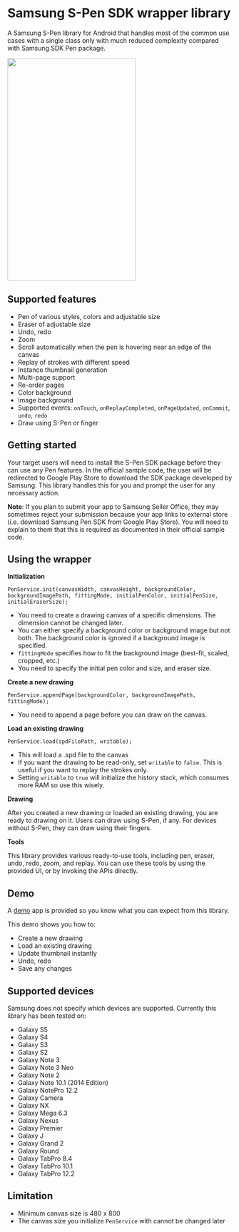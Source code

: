 Samsung S-Pen SDK wrapper library
===============================
A Samsung S-Pen library for Android that handles most of the common use cases with a single class only with much reduced complexity compared with Samsung SDK Pen package.

<img src="https://github.com/ayltai/Android-Lib-Pen/blob/master/demo/screenshot.png?raw=true" width="287" height="499" />

Supported features
--------
* Pen of various styles, colors and adjustable size
* Eraser of adjustable size
* Undo, redo
* Zoom
* Scroll automatically when the pen is hovering near an edge of the canvas
* Replay of strokes with different speed
* Instance thumbnail generation
* Multi-page support
* Re-order pages
* Color background
* Image background
* Supported events: `onTouch`, `onReplayCompleted`, `onPageUpdated`, `onCommit`, `undo`, `redo`
* Draw using S-Pen or finger

Getting started
---------------
Your target users will need to install the S-Pen SDK package before they can use any Pen features. In the official sample code, the user will be redirected to Google Play Store to download the SDK package developed by Samsung. This library handles this for you and prompt the user for any necessary action.

**Note**: If you plan to submit your app to Samsung Seller Office, they may sometimes reject your submission because your app links to external store (i.e. download Samsung Pen SDK from Google Play Store). You will need to explain to them that this is required as documented in their official sample code.

Using the wrapper
-----------------

**Initialization**

`PenService.init(canvasWidth, canvasHeight, backgroundColor, backgroundImagePath, fittingMode, initialPenColor, initialPenSize, initialEraserSize);`

* You need to create a drawing canvas of a specific dimensions. The dimension cannot be changed later.
* You can either specify a background color or background image but not both. The background color is ignored if a background image is specified.
* `fittingMode` specifies how to fit the background image (best-fit, scaled, cropped, etc.)
* You need to specify the initial pen color and size, and eraser size.

**Create a new drawing**

`PenService.appendPage(backgroundColor, backgroundImagePath, fittingMode);`

* You need to append a page before you can draw on the canvas.

**Load an existing drawing**

`PenService.load(spdFilePath, writable);`

* This will load a .spd file to the canvas
* If you want the drawing to be read-only, set `writable` to `false`. This is useful if you want to replay the strokes only.
* Setting `writable` to `true` will initialize the history stack, which consumes more RAM so use this wisely.

**Drawing**

After you created a new drawing or loaded an existing drawing, you are ready to drawing on it. Users can draw using S-Pen, if any. For devices without S-Pen, they can draw using their fingers.

**Tools**

This library provides various ready-to-use tools, including pen, eraser, undo, redo, zoom, and replay. You can use these tools by using the provided UI, or by invoking the APIs directly.

Demo
----
A <a href="https://github.com/ayltai/Android-Lib-Pen/demo">demo</a> app is provided so you know what you can expect from this library.

This demo shows you how to:

* Create a new drawing
* Load an existing drawing
* Update thumbnail instantly
* Undo, redo
* Save any changes

Supported devices
-----------------
Samsung does not specify which devices are supported. Currently this library has been tested on:

* Galaxy S5
* Galaxy S4
* Galaxy S3
* Galaxy S2
* Galaxy Note 3
* Galaxy Note 3 Neo
* Galaxy Note 2
* Galaxy Note 10.1 (2014 Edition)
* Galaxy NotePro 12.2
* Galaxy Camera
* Galaxy NX
* Galaxy Mega 6.3
* Galaxy Nexus
* Galaxy Premier
* Galaxy J
* Galaxy Grand 2
* Galaxy Round
* Galaxy TabPro 8.4
* Galaxy TabPro 10.1
* Galaxy TabPro 12.2

Limitation
----------

* Minimum canvas size is 480 x 800
* The canvas size you initialize `PenService` with cannot be changed later